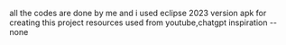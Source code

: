 all the codes are done by me and i used eclipse 2023 version apk  for creating this project 
resources used from youtube,chatgpt 
inspiration --none
